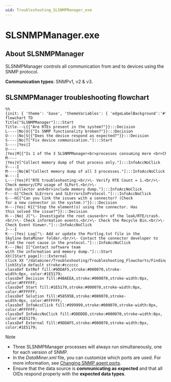 ```yaml
---
uid: Troubleshooting_SLSNMPManager_exe
---
```


# SLSNMPManager.exe

## About SLSNMPManager

SLSNMPManager controls all communication from and to devices using the SNMP protocol.

**Communication types**: SNMPv1, v2 & v3.

## SLSNMPManager troubleshooting flowchart

```mermaid
%%{init: { 'theme': 'base', 'themeVariables': { 'edgeLabelBackground':'#fff', 'fontFamily' : 'Segoe UI'}}}%%
flowchart TD
Title["SLSNMPManager"]:::Start
Title---L{{"Are RTEs present in the system?"}}:::Decision
L----|No|U{{"Is SNMP functionality broken?"}}:::Decision
U----|No|S{{"Does the device respond as expected?"}}:::Decision
S----|No|T["Fix device communication."]:::Start
S----|Yes|I
U----|Yes|M{{"Is 1 of the 3 SLSNMPManager<br>processes consuming more <br>CPU/memory than the others?"}}:::Decision
M----|Yes|V["Collect memory dump of that process only."]:::InfoAccNoClick
V----I
M----|No|W["Collect memory dump of all 3 processes."]:::InfoAccNoClick
W----I
L---|Yes|F["RTE troubleshooting:<br/>\- Verify RTE Count = 1.<br/>\- Check memory/CPU usage of SLPort.<br/>\- Run collector and<br>include memory dump."]:::InfoAccNoClick
F---G["Check SLErrors and SLErrorsInProtocol."]:::InfoAccNoClick
G---H{{"Can you link the issues with a connector? (Check for a new connector in the system.)"}}:::Decision
H---|Yes| K{{"Stop the element(s) using the connector. Has this solved the issue?"}}:::Decision
H---|No| J["\- Investigate the root cause<br> of the leak/RTE/crash.<br/>\- Check information events.<br/>\- Check the Recycle Bin.<br/>\- Check Event Viewer."]:::InfoAccNoClick
J---I
K---|Yes| Log["\- Add or update the Portlog.txt file in the Skyline DataMiner folder.<br/>\- Contact the connector developer to find the root cause in the protocol."]:::InfoAccNoClick
K---|No| I["Contact software team with the information and memory dump."]:::Start
XX([Start page]):::External
click XX "/dataminer/Troubleshooting/Troubleshooting_Flowcharts/Finding_a_Root_Cause.html" "Go to the start page"
linkStyle default stroke:#cccccc
classDef ExtRef fill:#9DDAF5,stroke:#000070,stroke-width:0px, color:#1E5179;
classDef Decision fill:#4BAEEA,stroke:#000070,stroke-width:0px, color:#FFFFFF;
classDef Start fill:#1E5179,stroke:#000070,stroke-width:0px, color:#FFFFFF;
classDef Solution fill:#58595B,stroke:#000070,stroke-width:0px, color:#FFFFFF;
classDef InfoAccClick fill:#999999,stroke:#000070,stroke-width:0px, color:#FFFFFF;
classDef InfoAccNoClick fill:#DDDDDD,stroke:#000070,stroke-width:0px, color:#1E5179;
classDef External fill:#9DDAF5,stroke:#000070,stroke-width:0px, color:#1E5179;
```

> [!NOTE]
>
> - Three SLSNMPManager processes will always run simultaneously, one for each version of SNMP.
> - In the *DataMiner.xml* file, you can customize which ports are used. For more information, see [Changing SNMP agent ports](xref:Changing_SNMP_agent_ports).
> - Ensure that the data source is **communicating as expected** and that all OIDs respond properly with the **expected data types**.

